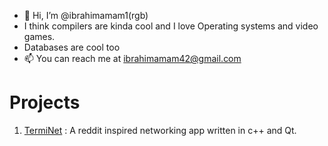 - 👋 Hi, I’m @ibrahimamam1(rgb)
- I think compilers are kinda cool and I love Operating systems and video games.
- Databases are cool too
- 📫 You can reach me at ibrahimamam42@gmail.com

# Projects
1. [TermiNet](https://github.com/ibrahimamam1/termiNet) : A reddit inspired networking app written in c++ and Qt.
